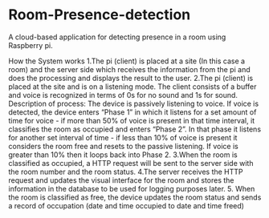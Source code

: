 # Room-Presence-detection
A cloud-based application for detecting presence in a room using Raspberry pi.

How the System works
1.The pi (client) is placed at a site (In this case a room) and the server side which receives the information from the pi and does the processing and displays the result to the user.
2.The pi (client) is placed at the site and is on a listening mode. The client consists of a buffer and voice is recognized in terms of 0s for no sound and 1s for sound.
Description of process:
The device is passively listening to voice. If voice is detected, the device enters “Phase 1” in which it listens for a set amount of time for voice - if more than 50% of voice is present in that time interval, it classifies the room as occupied and enters “Phase 2”. In that phase it listens for another set interval of time - if less than 10% of voice is present it considers the room free and resets to the passive listening. If voice is greater than 10% then it loops back into Phase 2.
3.When the room is classified as occupied, a HTTP request will be sent to the server side with the room number and the room status.
4.The server receives the HTTP request and updates the visual interface for the room and stores the information in the database to be used for logging purposes later.
5. When the room is classified as free, the device updates the room status and sends a record of occupation (date and time occupied to date and time freed)
